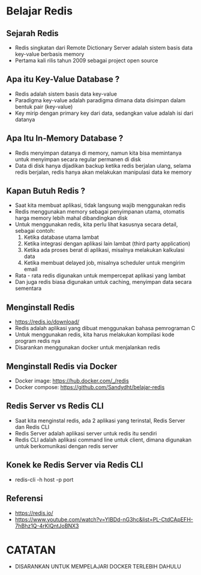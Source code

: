 # Belajar Redis

## Sejarah Redis
- Redis singkatan dari Remote Dictionary Server adalah sistem basis data key-value berbasis memory
- Pertama kali rilis tahun 2009 sebagai project open source

## Apa itu Key-Value Database ?
- Redis adalah sistem basis data key-value
- Paradigma key-value adalah paradigma dimana data disimpan dalam bentuk pair (key-value)
- Key mirip dengan primary key dari data, sedangkan value adalah isi dari datanya

## Apa Itu In-Memory Database ?
- Redis menyimpan datanya di memory, namun kita bisa memintanya untuk menyimpan secara regular permanen di disk
- Data di disk hanya dijadikan backup ketika redis berjalan ulang, selama redis berjalan, redis hanya akan melakukan manipulasi data ke memory

## Kapan Butuh Redis ?
- Saat kita membuat aplikasi, tidak langsung wajib menggunakan redis
- Redis menggunakan memory sebagai penyimpanan utama, otomatis harga memory lebih mahal dibandingkan disk
- Untuk menggunakan redis, kita perlu lihat kasusnya secara detail, sebagai contoh:
  1. Ketika database utama lambat
  2. Ketika integrasi dengan aplikasi lain lambat (third party application)
  3. Ketika ada proses berat di aplikasi, misalnya melakukan kalkulasi data
  4. Ketika membuat delayed job, misalnya scheduler untuk mengirim email
- Rata - rata redis digunakan untuk mempercepat aplikasi yang lambat
- Dan juga redis biasa digunakan untuk caching, menyimpan data secara sementara

## Menginstall Redis
- https://redis.io/download/
- Redis adalah aplikasi yang dibuat menggunakan bahasa pemrograman C
- Untuk menggunakan redis, kita harus melakukan kompilasi kode program redis nya
- Disarankan menggunakan docker untuk menjalankan redis

## Menginstall Redis via Docker
- Docker image: https://hub.docker.com/_/redis
- Docker compose: https://github.com/Sandydht/belajar-redis

## Redis Server vs Redis CLI
- Saat kita menginstal redis, ada 2 aplikasi yang terinstal, Redis Server dan Redis CLI
- Redis Server adalah aplikasi server untuk redis itu sendiri
- Redis CLI adalah aplikasi command line untuk client, dimana digunakan untuk berkomunikasi dengan redis server

## Konek ke Redis Server via Redis CLI
- redis-cli -h host -p port

## Referensi
- https://redis.io/
- https://www.youtube.com/watch?v=YIBDd-nG3hc&list=PL-CtdCApEFH-7hBhz1Q-4rKIQntJoBNX3

# CATATAN
- DISARANKAN UNTUK MEMPELAJARI DOCKER TERLEBIH DAHULU
